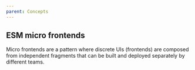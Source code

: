```yaml
---
parent: Concepts
---
```


## ESM micro frontends

Micro frontends are a pattern where discrete UIs (frontends) are composed from
independent fragments that can be built and deployed separately by different
teams.
